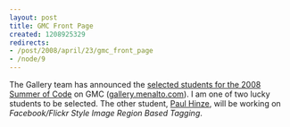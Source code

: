 ```yaml
--- 
layout: post
title: GMC Front Page
created: 1208925329
redirects:
- /post/2008/april/23/gmc_front_page
- /node/9
---
```

The Gallery team has announced the <a href="http://gallery.menalto.com/summer_of_code/2008/projects">selected students for the 2008 Summer of Code</a> on GMC (<a href="http://gallery.menalto.com">gallery.menalto.com</a>). I am one of two lucky students to be selected. The other student, <a href="http://phinze.com">Paul Hinze</a>, will be working on <em>Facebook/Flickr Style Image Region Based Tagging</em>.

